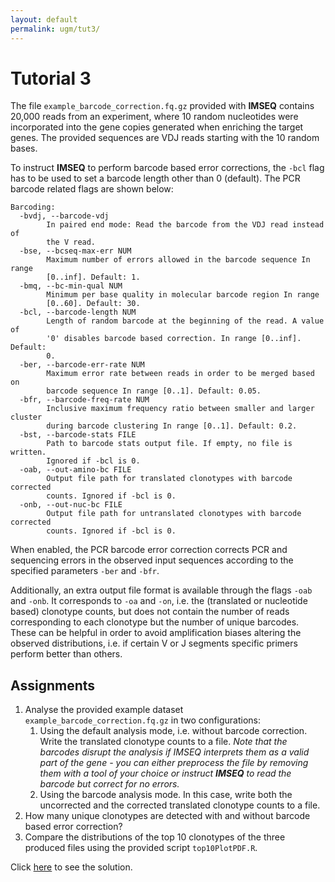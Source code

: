 ```yaml
---
layout: default
permalink: ugm/tut3/
---
```


# Tutorial 3

The file `example_barcode_correction.fq.gz` provided with **IMSEQ** contains 20,000 reads from an experiment, where 10 random nucleotides were incorporated into the gene copies generated when enriching the target genes. The provided sequences are VDJ reads starting with the 10 random bases.

To instruct **IMSEQ** to perform barcode based error corrections, the `-bcl` flag has to be used to set a barcode length other than 0 (default). The PCR barcode related flags are shown below:

~~~Plaintext
Barcoding:
  -bvdj, --barcode-vdj
        In paired end mode: Read the barcode from the VDJ read instead of
        the V read.
  -bse, --bcseq-max-err NUM
        Maximum number of errors allowed in the barcode sequence In range
        [0..inf]. Default: 1.
  -bmq, --bc-min-qual NUM
        Minimum per base quality in molecular barcode region In range
        [0..60]. Default: 30.
  -bcl, --barcode-length NUM
        Length of random barcode at the beginning of the read. A value of
        '0' disables barcode based correction. In range [0..inf]. Default:
        0.
  -ber, --barcode-err-rate NUM
        Maximum error rate between reads in order to be merged based on
        barcode sequence In range [0..1]. Default: 0.05.
  -bfr, --barcode-freq-rate NUM
        Inclusive maximum frequency ratio between smaller and larger cluster
        during barcode clustering In range [0..1]. Default: 0.2.
  -bst, --barcode-stats FILE
        Path to barcode stats output file. If empty, no file is written.
        Ignored if -bcl is 0.
  -oab, --out-amino-bc FILE
        Output file path for translated clonotypes with barcode corrected
        counts. Ignored if -bcl is 0.
  -onb, --out-nuc-bc FILE
        Output file path for untranslated clonotypes with barcode corrected
        counts. Ignored if -bcl is 0.
~~~

When enabled, the PCR barcode error correction corrects PCR and sequencing errors in the observed input sequences according to the specified parameters `-ber` and `-bfr`.

Additionally, an extra output file format is available through the flags `-oab` and `-onb`. It corresponds to `-oa` and `-on`, i.e. the (translated or nucleotide based) clonotype counts, but does not contain the number of reads corresponding to each clonotype but the number of unique barcodes. These can be helpful in order to avoid amplification biases altering the observed distributions, i.e. if certain V or J segments specific primers perform better than others.

## Assignments

1. Analyse the provided example dataset `example_barcode_correction.fq.gz` in two configurations:
    1. Using the default analysis mode, i.e. without barcode correction. Write the translated clonotype counts to a file. *Note that the barcodes disrupt the analysis if IMSEQ interprets them as a valid part of the gene - you can either preprocess the file by removing them with a tool of your choice or instruct **IMSEQ** to read the barcode but correct for no errors.*
    1. Using the barcode analysis mode. In this case, write both the uncorrected and the corrected translated clonotype counts to a file.
1. How many unique clonotypes are detected with and without barcode based error correction?
1. Compare the distributions of the top 10 clonotypes of the three produced files using the provided script `top10PlotPDF.R`.

Click [here](/ugm/tut3/solution/) to see the solution.
